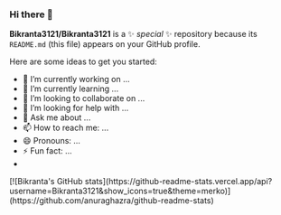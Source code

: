 ### Hi there 👋


**Bikranta3121/Bikranta3121** is a ✨ _special_ ✨ repository because its `README.md` (this file) appears on your GitHub profile.

Here are some ideas to get you started:

- 🔭 I’m currently working on ...
- 🌱 I’m currently learning ...
- 👯 I’m looking to collaborate on ...
- 🤔 I’m looking for help with ...
- 💬 Ask me about ...
- 📫 How to reach me: ...
- 😄 Pronouns: ...
- ⚡ Fun fact: ...
- 
<!----------------------------------->[![Bikranta's GitHub stats](https://github-readme-stats.vercel.app/api?username=Bikranta3121&show_icons=true&theme=merko)](https://github.com/anuraghazra/github-readme-stats)

